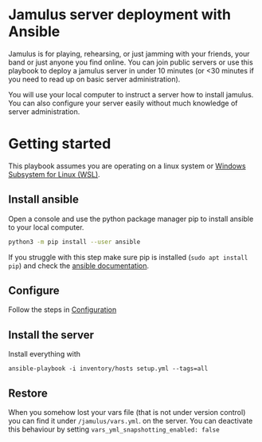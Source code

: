 # Jamulus server deployment with Ansible

Jamulus is for playing, rehearsing, or just jamming with your friends, your band or just anyone you find online.
You can join public servers or use this playbook to deploy a jamulus server in under 10 minutes
(or <30 minutes if you need to read up on basic server administration).

You will use your local computer to instruct a server how to install jamulus. You can also configure your server easily without much knowledge of server administration.


# Getting started

This playbook assumes you are operating on a linux system or [Windows Subsystem for Linux \(WSL\)](https://docs.microsoft.com/en-us/windows/wsl/about).

## Install ansible

Open a console and use the python package manager pip to install ansible to your local computer.

```bash
python3 -m pip install --user ansible
```

If you struggle with this step make sure pip is installed (`sudo apt install pip`) and check the [ansible documentation](https://docs.ansible.com/ansible/latest/installation_guide/intro_installation.html).

## Configure

Follow the steps in [Configuration](docs/configuring-playbook.md)

## Install the server

Install everything with

```shell
ansible-playbook -i inventory/hosts setup.yml --tags=all
```

## Restore

When you somehow lost your vars file (that is not under version control) you can find it under `/jamulus/vars.yml`. on the server.
You can deactivate this behaviour by setting `vars_yml_snapshotting_enabled: false`